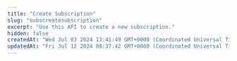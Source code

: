 ```yaml
---
title: "Create Subscription"
slug: "subscreatesubscription"
excerpt: "Use this API to create a new subscription."
hidden: false
createdAt: "Wed Jul 03 2024 13:41:49 GMT+0000 (Coordinated Universal Time)"
updatedAt: "Fri Jul 12 2024 08:37:42 GMT+0000 (Coordinated Universal Time)"
---
```

